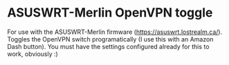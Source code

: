# ASUSWRT-Merlin OpenVPN toggle
For use with the ASUSWRT-Merlin firmware (https://asuswrt.lostrealm.ca/). Toggles the OpenVPN switch programatically (I use this with an Amazon Dash button). You must have the settings configured already for this to work, obviously :)

